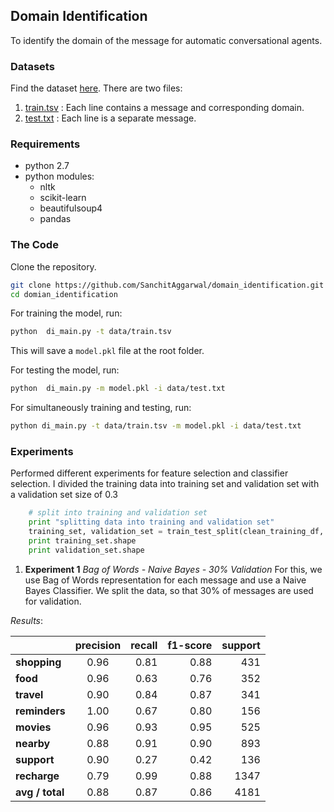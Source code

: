 ## **Domain Identification** ##

To identify the domain of the message for automatic conversational agents.

### Datasets ###
Find the dataset [here](https://github.com/SanchitAggarwal/domain_identification/tree/master/data). There are two files:

 1. [train.tsv](https://github.com/SanchitAggarwal/domain_identification/blob/master/data/train.tsv) : Each line contains a message and corresponding domain.
 2. [test.txt](https://github.com/SanchitAggarwal/domain_identification/blob/master/data/test.txt) : Each line is a separate message.

### Requirements ###

 - python 2.7
 - python modules:
	 - nltk
	 - scikit-learn
	 - beautifulsoup4
	 - pandas

### The Code ###
Clone the repository.

``` sh
git clone https://github.com/SanchitAggarwal/domain_identification.git
cd domian_identification
```

For training the model, run:
``` sh
python  di_main.py -t data/train.tsv
```

This will save a `model.pkl` file at the root folder.

For testing the model, run:
``` sh
python  di_main.py -m model.pkl -i data/test.txt
```

For simultaneously training and testing, run:
``` sh
python di_main.py -t data/train.tsv -m model.pkl -i data/test.txt
```


### Experiments ###
Performed different experiments for feature selection and classifier selection. I divided the training data into training set and validation set with a validation set size of 0.3

``` python
    # split into training and validation set
    print "splitting data into training and validation set"
    training_set, validation_set = train_test_split(clean_training_df, test_size = 0.3)
    print training_set.shape
    print validation_set.shape
```

 1. **Experiment 1** *Bag of Words - Naive Bayes - 30% Validation*
For this, we use Bag of Words representation for each message and use a Naive Bayes Classifier. We split the data, so that 30% of messages are used for validation.

*Results*:

|               |precision|  recall|  f1-score|  support|
| ------------- |:-------:| ------:| --------:|--------:|
|**shopping**   |0.96     |0.81    |0.88      |431      |
|**food**       |0.96     |0.63    |0.76      |352      |
|**travel**     |0.90     |0.84    |0.87      |341      |
|**reminders**  |1.00     |0.67    |0.80      |156      |
|**movies**     |0.96     |0.93    |0.95      |525      |
|**nearby**     |0.88     |0.91    |0.90      |893      |
|**support**    |0.90     |0.27    |0.42      |136      |
|**recharge**   |0.79     |0.99    |0.88      |1347     |
|**avg / total**|0.88     |0.87    |0.86      |4181     |
